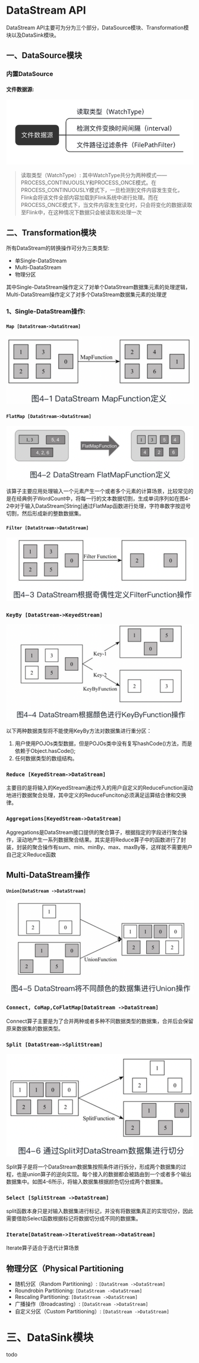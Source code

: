 # DataStream API

DataStream API主要可为分为三个部分，DataSource模块、Transformation模块以及DataSink模块。

## 一、DataSource模块

### 内置DataSource

#### 文件数据源:

![](.DataStream_images/file-source-1.png)

> 读取类型（WatchType）: 其中WatchType共分为两种模式——PROCESS_CONTINUOUSLY和PROCESS_ONCE模式。在PROCESS_CONTINUOUSLY模式下，一旦检测到文件内容发生变化，Flink会将该文件全部内容加载到Flink系统中进行处理。而在PROCESS_ONCE模式下，当文件内容发生变化时，只会将变化的数据读取至Flink中，在这种情况下数据只会被读取和处理一次


## 二、Transformation模块

所有DataStream的转换操作可分为三类类型:
- 单Single-DataStream
- Multi-DaataStream
- 物理分区

其中Single-DataStream操作定义了对单个DataStream数据集元素的处理逻辑，Multi-DataStream操作定义了对多个DataStream数据集元素的处理逻

### 1、Single-DataStream操作:

#### ```Map [DataStream->DataStream]```
![single-datastream-map](.DataStream_images/single-datastream-map.png)

#### ```FlatMap [DataStream->DataStream]```
![single-datastream-flatmap](.DataStream_images/single-datastream-flatmap.png)

该算子主要应用处理输入一个元素产生一个或者多个元素的计算场景，比较常见的是在经典例子WordCount中，将每一行的文本数据切割，生成单词序列如在图4-2中对于输入DataStream[String]通过FlatMap函数进行处理，字符串数字按逗号切割，然后形成新的整数数据集。

#### ```Filter [DataStream->DataStream]```
![single-datastream-filter](.DataStream_images/single-datastream-filter.png)

### ```KeyBy [DataStream->KeyedStream]```
![single-datastream-keyby](.DataStream_images/single-datastream-keyby.png)

以下两种数据类型将不能使用KeyBy方法对数据集进行重分区：

1. 用户使用POJOs类型数据，但是POJOs类中没有复写hashCode()方法，而是依赖于Object.hasCode();
2. 任何数据类型的数组结构。

### ```Reduce [KeyedStream->DataStream]```

主要目的是将输入的KeyedStream通过传入的用户自定义的ReduceFunction滚动地进行数据聚合处理，其中定义的ReduceFunciton必须满足运算结合律和交换律。

### ```Aggregations[KeyedStream->DataStream]```

Aggregations是DataStream接口提供的聚合算子，根据指定的字段进行聚合操作，滚动地产生一系列数据聚合结果。其实是将Reduce算子中的函数进行了封装，封装的聚合操作有sum、min、minBy、max、maxBy等，这样就不需要用户自己定义Reduce函数

## Multi-DataStream操作

#### ```Union[DataStream ->DataStream]```
![multi-datastream-union](.DataStream_images/multi-datastream-union.png)

### ```Connect, CoMap,CoFlatMap[DataStream ->DataStream]```
Connect算子主要是为了合并两种或者多种不同数据类型的数据集，合并后会保留原来数据集的数据类型。

### ```Split [DataStream->SplitStream]```
![](.DataStream_images/multi-datastream-split.png)

Split算子是将一个DataStream数据集按照条件进行拆分，形成两个数据集的过程，也是union算子的逆向实现。每个接入的数据都会被路由到一个或者多个输出数据集中。如图4-6所示，将输入数据集根据颜色切分成两个数据集。

### ```Select [SplitStream ->DataStream]```
split函数本身只是对输入数据集进行标记，并没有将数据集真正的实现切分，因此需要借助Select函数根据标记将数据切分成不同的数据集。

### ```Iterate[DataStream->IterativeStream->DataStream]```
Iterate算子适合于迭代计算场景

## 物理分区（Physical Partitioning
- 随机分区（Random Partitioning）: ```[DataStream ->DataStream]```
- Roundrobin Partitioning: ```[DataStream ->DataStream]```
- Rescaling Partitioning: ```[DataStream ->DataStream]```
- 广播操作（Broadcasting）: ```[DataStream ->DataStream]```
- 自定义分区（Custom Partitioning）: ```[DataStream ->DataStream]```

# 三、DataSink模块

todo
